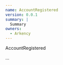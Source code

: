 ```yaml
---
name: AccountRegistered
version: 0.0.1
summary: |
  Summary
owners:
  - Arkency
---
```


AccountRegistered

...
